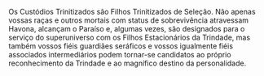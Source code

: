 ﻿Os Custódios Trinitizados são Filhos Trinitizados de Seleção. Não apenas vossas raças e outros mortais com status de sobrevivência atravessam Havona, alcançam o Paraíso e, algumas vezes, são designados para o serviço do superuniverso com os Filhos Estacionários da Trindade, mas também vossos fiéis guardiães seráficos e vossos igualmente fiéis associados intermediários podem tornar-se candidatos ao próprio reconhecimento da Trindade e ao magnífico destino da personalidade.